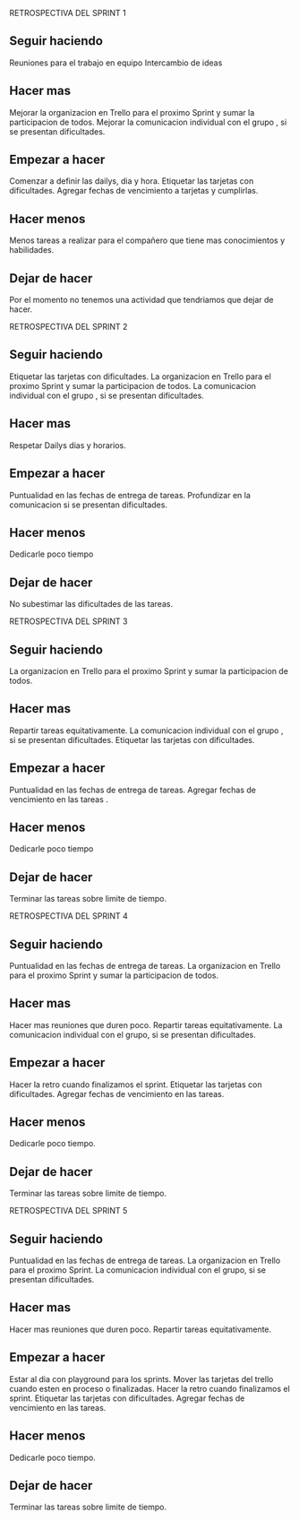RETROSPECTIVA DEL SPRINT 1

## Seguir haciendo
Reuniones para el trabajo en equipo 
Intercambio de ideas

## Hacer mas
Mejorar la organizacion en Trello para el proximo Sprint y sumar la participacion de todos.
Mejorar la comunicacion individual con el grupo , si se presentan dificultades.

## Empezar a hacer
Comenzar a definir las dailys, dia y hora.
Etiquetar las tarjetas con dificultades.
Agregar fechas de vencimiento a tarjetas y cumplirlas.

## Hacer menos
 Menos tareas a realizar para el compañero que tiene mas conocimientos y habilidades.

 ## Dejar de hacer
 Por el momento no tenemos una actividad que tendriamos que dejar de hacer.

RETROSPECTIVA DEL SPRINT 2

## Seguir haciendo
Etiquetar las tarjetas con dificultades.
La organizacion en Trello para el proximo Sprint y sumar la participacion de todos.
La comunicacion individual con el grupo , si se presentan dificultades.

## Hacer mas
Respetar Dailys dias y horarios.

## Empezar a hacer
Puntualidad en las fechas de entrega de tareas.
Profundizar en la comunicacion si se presentan dificultades.

## Hacer menos
Dedicarle poco tiempo

## Dejar de hacer
No subestimar las dificultades de las tareas.

RETROSPECTIVA DEL SPRINT 3

## Seguir haciendo
La organizacion en Trello para el proximo Sprint y sumar la participacion de todos.

## Hacer mas
Repartir tareas equitativamente.
La comunicacion individual con el grupo , si se presentan dificultades.
Etiquetar las tarjetas con dificultades.

## Empezar a hacer
Puntualidad en las fechas de entrega de tareas.
Agregar fechas de vencimiento en las tareas .

## Hacer menos
Dedicarle poco tiempo

## Dejar de hacer
Terminar las tareas sobre limite de tiempo.

RETROSPECTIVA DEL SPRINT 4

## Seguir haciendo
Puntualidad en las fechas de entrega de tareas.
La organizacion en Trello para el proximo Sprint y sumar la participacion de todos.

## Hacer mas
Hacer mas reuniones que duren poco.
Repartir tareas equitativamente.
La comunicacion individual con el grupo, si se presentan dificultades.

## Empezar a hacer
Hacer la retro cuando finalizamos el sprint.
Etiquetar las tarjetas con dificultades.
Agregar fechas de vencimiento en las tareas.

## Hacer menos
Dedicarle poco tiempo.

## Dejar de hacer
Terminar las tareas sobre limite de tiempo.


RETROSPECTIVA DEL SPRINT 5

## Seguir haciendo
Puntualidad en las fechas de entrega de tareas.
La organizacion en Trello para el proximo Sprint.
La comunicacion individual con el grupo, si se presentan dificultades.

## Hacer mas
Hacer mas reuniones que duren poco.
Repartir tareas equitativamente.

## Empezar a hacer
Estar al dia con playground para los sprints.
Mover las tarjetas del trello cuando esten en proceso o finalizadas.
Hacer la retro cuando finalizamos el sprint.
Etiquetar las tarjetas con dificultades.
Agregar fechas de vencimiento en las tareas.

## Hacer menos
Dedicarle poco tiempo.

## Dejar de hacer
Terminar las tareas sobre limite de tiempo.